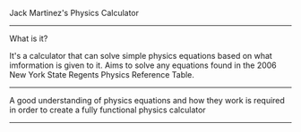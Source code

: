 Jack Martinez's 	Physics Calculator
***

What is it?

It's a calculator that can solve simple physics equations based on what imformation is given to it.
Aims to solve any equations found in the 2006 New York State Regents Physics Reference Table.

***

A good understanding of physics equations and how they work is required in order to create a fully functional physics calculator

***


